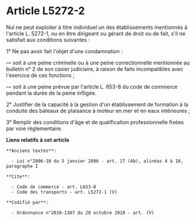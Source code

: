 # Article L5272-2

Nul ne peut exploiter à titre individuel un des établissements mentionnés à l'article L. 5272-1, ou en être dirigeant ou
gérant de droit ou de fait, s'il ne satisfait aux conditions suivantes : 

1° Ne pas avoir fait l'objet d'une condamnation : 

― soit à une peine criminelle ou à une peine correctionnelle mentionnée au bulletin n° 2 de son casier judiciaire, à raison
de faits incompatibles avec l'exercice de ces fonctions ; 

― soit à une peine prévue par l'article L. 653-8 du code de commerce pendant la durée de la peine infligée. 

2° Justifier de la capacité à la gestion d'un établissement de formation à la conduite des bateaux de plaisance à moteur en
mer et en eaux intérieures ; 

3° Remplir des conditions d'âge et de qualification professionnelle fixées par voie réglementaire.

**Liens relatifs à cet article**

	**Anciens textes**:

	  - Loi n°2006-10 du 5 janvier 2006 - art. 17 (Ab), alinéas 4 à 10, paragraphe I

	**Cite**:

	  - Code de commerce - art. L653-8
	  - Code des transports - art. L5272-1 (V)

	**Codifié par**:

	  - Ordonnance n°2010-1307 du 28 octobre 2010 - art. (V)
